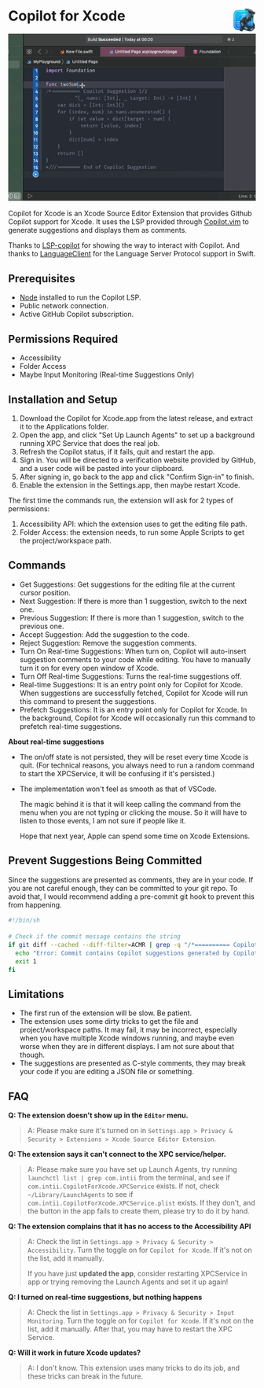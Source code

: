 # Copilot for Xcode <img alt="Logo" src="/AppIcon.png" align="right" height="50">

![ScreenRecording](/ScreenRecording.gif)

Copilot for Xcode is an Xcode Source Editor Extension that provides Github Copilot support for Xcode. It uses the LSP provided through [Copilot.vim](https://github.com/github/copilot.vim/tree/release/copilot/dist) to generate suggestions and displays them as comments.

Thanks to [LSP-copilot](https://github.com/TerminalFi/LSP-copilot) for showing the way to interact with Copilot. And thanks to [LanguageClient](https://github.com/ChimeHQ/LanguageClient) for the Language Server Protocol support in Swift.

## Prerequisites

- [Node](https://nodejs.org/) installed to run the Copilot LSP.
- Public network connection.
- Active GitHub Copilot subscription.  

## Permissions Required

- Accessibility
- Folder Access
- Maybe Input Monitoring (Real-time Suggestions Only)

## Installation and Setup

1. Download the Copilot for Xcode.app from the latest release, and extract it to the Applications folder.
2. Open the app, and click "Set Up Launch Agents" to set up a background running XPC Service that does the real job.
3. Refresh the Copilot status, if it fails, quit and restart the app. 
4. Sign in. You will be directed to a verification website provided by GitHub, and a user code will be pasted into your clipboard.
5. After signing in, go back to the app and click "Confirm Sign-in" to finish.
5. Enable the extension in the Settings.app, then maybe restart Xcode.

The first time the commands run, the extension will ask for 2 types of permissions:
1. Accessibility API: which the extension uses to get the editing file path.
2. Folder Access: the extension needs, to run some Apple Scripts to get the project/workspace path. 

## Commands

- Get Suggestions: Get suggestions for the editing file at the current cursor position.
- Next Suggestion: If there is more than 1 suggestion, switch to the next one.
- Previous Suggestion: If there is more than 1 suggestion, switch to the previous one.
- Accept Suggestion: Add the suggestion to the code.
- Reject Suggestion: Remove the suggestion comments.
- Turn On Real-time Suggestions: When turn on, Copilot will auto-insert suggestion comments to your code while editing. You have to manually turn it on for every open window of Xcode.
- Turn Off Real-time Suggestions: Turns the real-time suggestions off.
- Real-time Suggestions: It is an entry point only for Copilot for Xcode. When suggestions are successfully fetched, Copilot for Xcode will run this command to present the suggestions.
- Prefetch Suggestions: It is an entry point only for Copilot for Xcode. In the background, Copilot for Xcode will occasionally run this command to prefetch real-time suggestions. 

**About real-time suggestions**

- The on/off state is not persisted, they will be reset every time Xcode is quit. (For technical reasons, you always need to run a random command to start the XPCService, it will be confusing if it's persisted.)
- The implementation won't feel as smooth as that of VSCode.
  
    The magic behind it is that it will keep calling the command from the menu when you are not typing or clicking the mouse. So it will have to listen to those events, I am not sure if people like it.

    Hope that next year, Apple can spend some time on Xcode Extensions.  

## Prevent Suggestions Being Committed

Since the suggestions are presented as comments, they are in your code. If you are not careful enough, they can be committed to your git repo. To avoid that, I would recommend adding a pre-commit git hook to prevent this from happening.

```sh
#!/bin/sh

# Check if the commit message contains the string
if git diff --cached --diff-filter=ACMR | grep -q "/*========== Copilot Suggestion"; then
  echo "Error: Commit contains Copilot suggestions generated by Copilot for Xcode."
  exit 1
fi
```

## Limitations

- The first run of the extension will be slow. Be patient.
- The extension uses some dirty tricks to get the file and project/workspace paths. It may fail, it may be incorrect, especially when you have multiple Xcode windows running, and maybe even worse when they are in different displays. I am not sure about that though.
- The suggestions are presented as C-style comments, they may break your code if you are editing a JSON file or something.

## FAQ

**Q: The extension doesn't show up in the `Editor` menu.**

> A: Please make sure it's turned on in `Settings.app > Privacy & Security > Extensions > Xcode Source Editor Extension`.

**Q: The extension says it can't connect to the XPC service/helper.**

> A: Please make sure you have set up Launch Agents, try running `launchctl list | grep com.intii` from the terminal, and see if `com.intii.CopilotForXcode.XPCService` exists. If not, check `~/Library/LaunchAgents` to see if `com.intii.CopilotForXcode.XPCService.plist` exists. If they don't, and the button in the app fails to create them, please try to do it by hand.

**Q: The extension complains that it has no access to the Accessibility API**

> A: Check the list in `Settings.app > Privacy & Security > Accessibility`. Turn the toggle on for `Copilot for Xcode`. If it's not on the list, add it manually.
>  
> If you have just **updated the app**, consider restarting XPCService in app or trying removing the Launch Agents and set it up again!

**Q: I turned on real-time suggestions, but nothing happens**

> A: Check the list in `Settings.app > Privacy & Security > Input Monitoring`. Turn the toggle on for `Copilot for Xcode`. If it's not on the list, add it manually. After that, you may have to restart the XPC Service.

**Q: Will it work in future Xcode updates?**

> A: I don't know. This extension uses many tricks to do its job, and these tricks can break in the future. 
